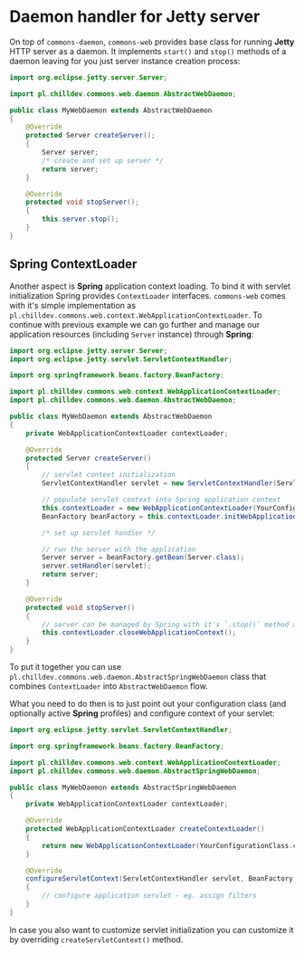 <!---
# This file is part of the ChillDev-Commons.
#
# @license http://mit-license.org/ The MIT license
# @copyright 2016 - 2017 © by Rafał Wrzeszcz - Wrzasq.pl.
-->

# Daemon handler for Jetty server

On top of `commons-daemon`, `commons-web` provides base class for running **Jetty** HTTP server as a daemon. It implements `start()` and `stop()` methods of a daemon leaving for you just server instance creation process:

```java
import org.eclipse.jetty.server.Server;

import pl.chilldev.commons.web.daemon.AbstractWebDaemon;

public class MyWebDaemon extends AbstractWebDaemon
{
    @Override
    protected Server createServer();
    {
        Server server;
        /* create and set up server */
        return server;
    }

    @Override
    protected void stopServer();
    {
        this.server.stop();
    }
}
```

## Spring ContextLoader

Another aspect is **Spring** application context loading. To bind it with servlet initialization Spring provides `ContextLoader` interfaces. `commons-web` comes with it's simple implementation as `pl.chilldev.commons.web.context.WebApplicationContextLoader`. To continue with previous example we can go further and manage our application resources (including `Server` instance) through **Spring**:

```java
import org.eclipse.jetty.server.Server;
import org.eclipse.jetty.servlet.ServletContextHandler;

import org.springframework.beans.factory.BeanFactory;

import pl.chilldev.commons.web.context.WebApplicationContextLoader;
import pl.chilldev.commons.web.daemon.AbstractWebDaemon;

public class MyWebDaemon extends AbstractWebDaemon
{
    private WebApplicationContextLoader contextLoader;

    @Override
    protected Server createServer()
    {
        // servlet context initialization
        ServletContextHandler servlet = new ServletContextHandler(ServletContextHandler.SESSIONS);

        // populate servlet context into Spring application context
        this.contextLoader = new WebApplicationContextLoader(YourConfigurationClass.class);
        BeanFactory beanFactory = this.contextLoader.initWebApplicationContext(servlet.getServletContext());

        /* set up servlet handler */

        // run the server with the application
        Server server = beanFactory.getBean(Server.class);
        server.setHandler(servlet);
        return server;
    }

    @Override
    protected void stopServer()
    {
        // server can be managed by Spring with it's `.stop()` method as destroy method
        this.contextLoader.closeWebApplicationContext();
    }
}
```

To put it together you can use `pl.chilldev.commons.web.daemon.AbstractSpringWebDaemon` class that combines `ContextLoader` into `AbstractWebDaemon` flow.

What you need to do then is to just point out your configuration class (and optionally active **Spring** profiles) and configure context of your servlet:

```java
import org.eclipse.jetty.servlet.ServletContextHandler;

import org.springframework.beans.factory.BeanFactory;

import pl.chilldev.commons.web.context.WebApplicationContextLoader;
import pl.chilldev.commons.web.daemon.AbstractSpringWebDaemon;

public class MyWebDaemon extends AbstractSpringWebDaemon
{
    private WebApplicationContextLoader contextLoader;

    @Override
    protected WebApplicationContextLoader createContextLoader()
    {
        return new WebApplicationContextLoader(YourConfigurationClass.class);
    }

    @Override
    configureServletContext(ServletContextHandler servlet, BeanFactory beanFactory)
    {
        // configure application servlet - eg. assign filters
    }
}
```

In case you also want to customize servlet initialization you can customize it by overriding `createServletContext()` method.
